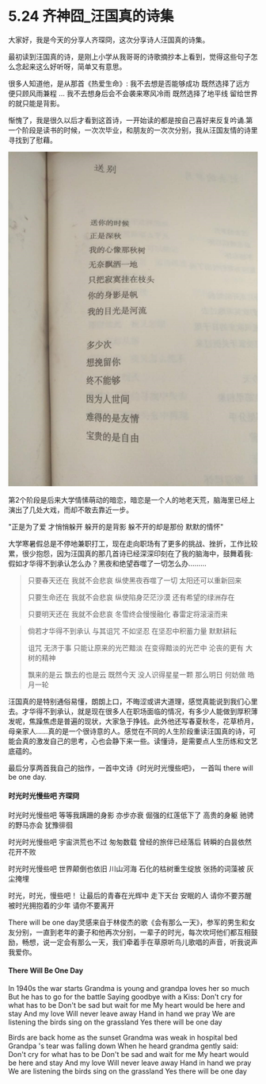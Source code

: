 # 5.24 齐神囧\_汪国真的诗集

大家好，我是今天的分享人齐琛冏，这次分享诗人汪国真的诗集。  
  
最初读到汪国真的诗，是刚上小学从我哥哥的诗歌摘抄本上看到，觉得这些句子怎么念起来这么好听呀，简单又有意思。

很多人知道他，是从那首《热爱生命》: 我不去想是否能够成功 既然选择了远方 便只顾风雨兼程 … 我不去想身后会不会袭来寒风冷雨 既然选择了地平线 留给世界的就只能是背影。  
  
惭愧了，我是很久以后才看到这首诗，一开始读的都是按自己喜好来反复吟诵.第一个阶段是读书的时候，一次次毕业，和朋友的一次次分别，我从汪国友情的诗里寻找到了慰藉。

![](../.gitbook/assets/image%20%287%29.png)

第2个阶段是后来大学情愫萌动的暗恋，暗恋是一个人的地老天荒，脑海里已经上演出了几处大戏，而却不敢去靠近一步。  
  
"正是为了爱 才悄悄躲开 躲开的是背影 躲不开的却是那份 默默的情怀"

大学寒暑假总是不停地兼职打工，现在走向职场有了更多的挑战、挫折，工作比较累，很少抱怨，因为汪国真的那几首诗已经深深印刻在了我的脑海中，鼓舞着我:假如才华得不到承认怎么办？黑夜和绝望吞噬了一切怎么办………  


> 只要春天还在 我就不会悲哀 纵使黑夜吞噬了一切 太阳还可以重新回来
>
> 只要生命还在 我就不会悲哀 纵使陷身茫茫沙漠 还有希望的绿洲存在
>
> 只要明天还在 我就不会悲哀 冬雪终会慢慢融化 春雷定将滚滚而来



> 倘若才华得不到承认 与其诅咒 不如坚忍 在坚忍中积蓄力量 默默耕耘
>
> 诅咒 无济于事 只能让原来的光芒黯淡 在变得黯淡的光芒中 沦丧的更有 大树的精神
>
> 飘来的是云 飘去的也是云 既然今天 没人识得星星一颗 那么明日 何妨做 皓月一轮

汪国真的是特别通俗易懂，朗朗上口，不晦涩或讲大道理，感觉真能说到我们心里去。才华得不到承认，就是现在很多人在职场面临的情况，有多少人能做到厚积薄发呢，焦躁焦虑是普遍的现状，大家急于挣钱。此外他还写春夏秋冬，花草桥月，母亲家人……真的是一个很诗意的人。感觉在不同的人生阶段重读汪国真的诗，可能会真的激发自己的思考，心也会静下来一些。读懂诗，是需要点人生历练和文艺底蕴的。

最后分享两首我自己的拙作，一首中文诗《时光时光慢些吧》， 一首叫 there will be one day.

#### 时光时光慢些吧  齐琛冏

时光时光慢些吧 等等我蹒跚的身影 亦步亦衰 倔强的红莲低下了 高贵的身躯 驰骋的野马亦会 犹豫徘徊

时光时光慢些吧 宇宙洪荒也不过 匆匆数载 曾经的旅伴已经落后 转瞬的白昙依然 花开不败

时光时光慢些吧 世界颠倒也依旧 川山河海 石化的枯树重生绽放 张扬的词藻被 灰尘掩埋

时光，时光，慢些吧！ 让最后的青春在光辉中 走下天台 安眠的人 请你不要苏醒 被时光拥抱着的少年 请你不要离开

There will be one day灵感来自于林俊杰的歌《会有那么一天》，参军的男生和女友分别，一直到老年的妻子和他再次分别，一辈子的时光，每次坎坷他们都互相鼓励，畅想，说一定会有那么一天，我们牵着手在草原听鸟儿歌唱的声音，听我说声我爱你。

#### There Will Be One Day

In 1940s the war starts Grandma is young and grandpa loves her so much But he has to go for the battle Saying goodbye with a Kiss: Don't cry for what has to be Don't be sad but wait for me My heart would be here and stay And my love Will never leave away Hand in hand we pray We are listening the birds sing on the grassland Yes there will be one day

Birds are back home as the sunset Grandma was weak in hospital bed Grandpa 's tear was falling down When he heard grandma gently said: Don't cry for what has to be Don't be sad and wait for me My heart would be here and stay And my love Will never leave away Hand in hand we pray We are listening the birds sing on the grassland Yes there will be one day  






